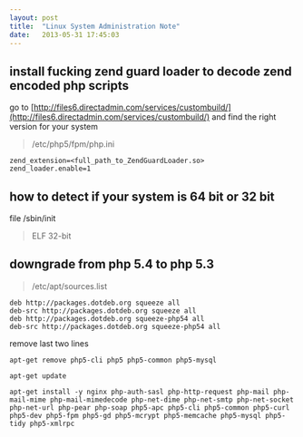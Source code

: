 ```yaml
---
layout: post
title:  "Linux System Administration Note"
date:   2013-05-31 17:45:03
---
```


## install fucking zend guard loader to decode zend encoded php scripts

go to [http://files6.directadmin.com/services/custombuild/](http://files6.directadmin.com/services/custombuild/) and find the right version for your system

> /etc/php5/fpm/php.ini

	zend_extension=<full_path_to_ZendGuardLoader.so>
	zend_loader.enable=1

## how to detect if your system is 64 bit or 32 bit

file /sbin/init

>ELF 32-bit

## downgrade from php 5.4 to php 5.3

> /etc/apt/sources.list

	deb http://packages.dotdeb.org squeeze all
	deb-src http://packages.dotdeb.org squeeze all
	deb http://packages.dotdeb.org squeeze-php54 all
	deb-src http://packages.dotdeb.org squeeze-php54 all

remove last two lines

	apt-get remove php5-cli php5 php5-common php5-mysql

	apt-get update

	apt-get install -y nginx php-auth-sasl php-http-request php-mail php-mail-mime php-mail-mimedecode php-net-dime php-net-smtp php-net-socket php-net-url php-pear php-soap php5-apc php5-cli php5-common php5-curl php5-dev php5-fpm php5-gd php5-mcrypt php5-memcache php5-mysql php5-tidy php5-xmlrpc
